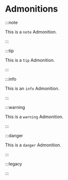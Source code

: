 # Admonitions

:::note

This is a `note` Admonition.

:::

:::tip

This is a `tip` Admonition.

:::

:::info

This is an `info` Admonition.

:::

:::warning

This is a `warning` Admonition.

:::

:::danger

This is a `danger` Admonition.

:::

:::legacy

:::